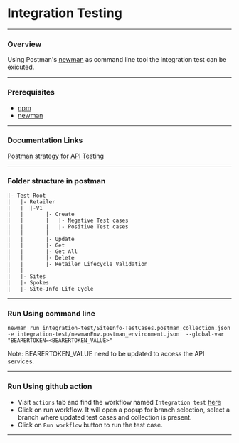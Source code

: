 # Integration Testing
---

### Overview

Using Postman's [newman](https://www.npmjs.com/package/newman) as command line tool the integration test can be exicuted. 

---

### Prerequisites

- [npm](https://docs.npmjs.com/downloading-and-installing-node-js-and-npm)
- [newman](https://www.npmjs.com/package/newman#getting-started)
---

### Documentation Links

[Postman strategy for API Testing](https://takeofftech.atlassian.net/wiki/spaces/~62d1af37dcf59ca4ad022068/pages/3871768581/Postman+Strategy+for+API+Testing)

---

### Folder structure in postman

```
|- Test Root
|   |- Retailer
|   |  |-V1
|   |       |- Create
|   |       |   |- Negative Test cases
|   |       |   |- Positive Test cases
|   |       |
|   |       |- Update
|   |       |- Get
|   |       |- Get All 
|   |       |- Delete
|   |       |- Retailer Lifecycle Validation
|   |
|   |- Sites
|   |- Spokes
|   |- Site-Info Life Cycle
```
---


### Run Using command line

```
newman run integration-test/SiteInfo-TestCases.postman_collection.json -e integration-test/newmanEnv.postman_environment.json  --global-var "BEARERTOKEN=<BEARERTOKEN_VALUE>"
```

Note: BEARERTOKEN_VALUE need to be updated to access the API services.

---


### Run Using github action

- Visit `actions` tab and find the workflow named `Integration test` [here](https://github.com/TakeoffTech/site-info-svc/actions/workflows/newman.yml)
- Click on run workflow. It will open a popup for branch selection, select a branch where updated test cases and collection is present.
- Click on `Run workflow` button to run the test case.

---

